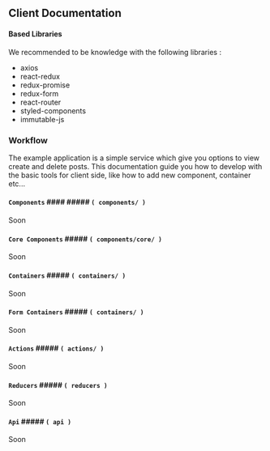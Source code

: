 ## Client Documentation
#### Based Libraries
We recommended to be knowledge with the following libraries :
* axios
* react-redux
* redux-promise
* redux-form
* react-router
* styled-components
* immutable-js

### Workflow

The example application is a simple service which give you options to view create and delete posts.
This documentation guide you how to develop with the basic tools for client side, like how to add new component, container etc...

#### `Components` #### ##### `( components/ )` #####
Soon

#### `Core Components` ##### `( components/core/ )`
Soon

#### `Containers` ##### `( containers/ )`
Soon

#### `Form Containers` ##### `( containers/ )`
Soon

#### `Actions` ##### `( actions/ )`
Soon

#### `Reducers` ##### `( reducers )`
Soon

#### `Api` ##### `( api )`
Soon
